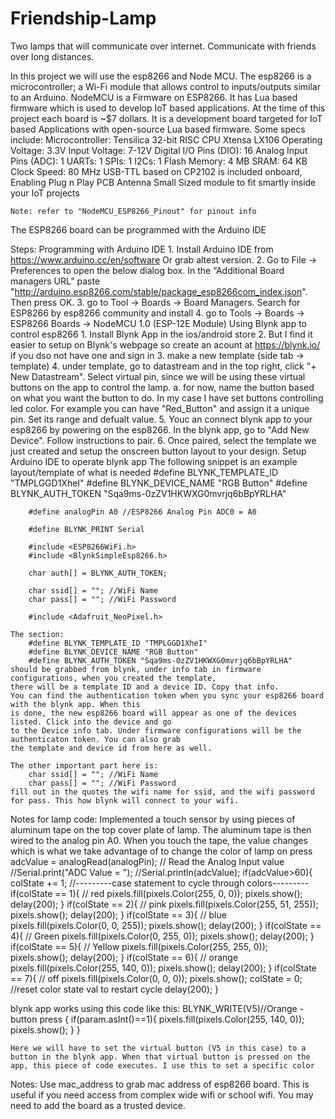 # Friendship-Lamp
Two lamps that will communicate over internet. 
Communicate with friends over long distances.

In this project we will use the esp8266 and Node MCU. The esp8266 is a microcontroller; a Wi-Fi module that allows control to inputs/outputs similar to an Arduino. NodeMCU is a Firmware on ESP8266. It has Lua based firmware which is used to develop IoT based applications. 
At the time of this project each board is ~$7 dollars. It is a development board targeted for IoT based Applications with open-source Lua based firmware. Some specs include: 
    Microcontroller: Tensilica 32-bit RISC CPU Xtensa LX106
    Operating Voltage: 3.3V
    Input Voltage: 7-12V
    Digital I/O Pins (DIO): 16
    Analog Input Pins (ADC): 1
    UARTs: 1
    SPIs: 1
    I2Cs: 1
    Flash Memory: 4 MB
    SRAM: 64 KB
    Clock Speed: 80 MHz
    USB-TTL based on CP2102 is included onboard, Enabling Plug n Play
    PCB Antenna
    Small Sized module to fit smartly inside your IoT projects

	Note: refer to "NodeMCU_ESP8266_Pinout" for pinout info

The ESP8266 board can be programmed with the Arduino IDE 

Steps:
Programming with Arduino IDE
	1. Install Arduino IDE  from https://www.arduino.cc/en/software Or grab altest version.
	2. Go to File -> Preferences to open the below dialog box. In the “Additional Board managers URL” paste "http://arduino.esp8266.com/stable/package_esp8266com_index.json". Then press OK.
	3. go to Tool -> Boards -> Board Managers. Search for ESP8266 by esp8266 community and install
	4. go to Tools -> Boards -> ESP8266 Boards -> NodeMCU 1.0 (ESP-12E Module)
Using Blynk app to control esp8266
	1. Install Blynk App in the ios/android store
	2. But I find it easier to setup on Blynk's webpage so create an acount at https://blynk.io/ if you dso not have one and sign in
	3. make a new template (side tab -> template)
	4. under template, go to datastream and in the top right, click "+ New Datastream". Select virtual pin, since we will be using these virtual buttons on the app to control the lamp.
		a. for now, name the button based on what you want the button to do. In my case I have set buttons controlling led color. For example you can have "Red_Button" and assign it a unique pin. Set its range and defualt value. 
	5. Youc an connect blynk app to your esp8266 by powering on the esp8266. In the blynk app, go to "Add New Device". Follow instructions to pair.
	6. Once paired, select the template we just created and setup the onscreen button layout to your design. 
Setup Arduino IDE to operate blynk app
	The following snippet is an example layout/template of what is needed
		#define BLYNK_TEMPLATE_ID "TMPLGGD1XheI"
		#define BLYNK_DEVICE_NAME "RGB Button"
		#define BLYNK_AUTH_TOKEN "Sqa9ms-0zZV1HKWXG0mvrjq6bBpYRLHA"

		#define analogPin A0 //ESP8266 Analog Pin ADC0 = A0

		#define BLYNK_PRINT Serial

		#include <ESP8266WiFi.h>
		#include <BlynkSimpleEsp8266.h>

		char auth[] = BLYNK_AUTH_TOKEN;

		char ssid[] = ""; //WiFi Name
		char pass[] = ""; //WiFi Password

		#include <Adafruit_NeoPixel.h>
		
	The section:
		#define BLYNK_TEMPLATE_ID "TMPLGGD1XheI"
		#define BLYNK_DEVICE_NAME "RGB Button"
		#define BLYNK_AUTH_TOKEN "Sqa9ms-0zZV1HKWXG0mvrjq6bBpYRLHA"
	should be grabbed from blynk, under info tab in firmware configurations, when you created the template, 
	there will be a template ID and a device ID. Copy that info. 
	You can find the authentication token when you sync your esp8266 board with the blynk app. When this
	is done, the new esp8266 board will appear as one of the devices listed. Click into the device and go
	to the Device info tab. Under firmware configurations will be the authenticaton token. You can also grab
	the template and device id from here as well.
	
	The other important part here is:
		char ssid[] = ""; //WiFi Name
		char pass[] = ""; //WiFi Password
	fill out in the quotes the wifi name for ssid, and the wifi password for pass. This how blynk will connect to your wifi.
	
Notes for lamp code:
Implemented a touch sensor by using pieces of aluminum tape on the top cover plate of lamp. The aluminum tape is then wired to the analog pin A0. When you touch the tape, the value changes which is what we take advantage of to change the color of lamp on press
	adcValue = analogRead(analogPin); // Read the Analog Input value
	//Serial.print("ADC Value = ");
	//Serial.println(adcValue);
	if(adcValue>60){
		colState += 1;
	//---------case statement to cycle through colors---------
	if(colState == 1){ // red
		pixels.fill(pixels.Color(255, 0, 0));
		pixels.show();
		delay(200);
	}
    if(colState == 2){ // pink
		pixels.fill(pixels.Color(255, 51, 255));
		pixels.show();
		delay(200);
    }
    if(colState == 3){ // blue
		pixels.fill(pixels.Color(0, 0, 255));
		pixels.show();
		delay(200);
    }
    if(colState == 4){ // Green
		pixels.fill(pixels.Color(0, 255, 0));
		pixels.show();
		delay(200);
    }
    if(colState == 5){ // Yellow
		pixels.fill(pixels.Color(255, 255, 0));
		pixels.show();
		delay(200);
    }
    if(colState == 6){ // orange
		pixels.fill(pixels.Color(255, 140, 0));
		pixels.show();
		delay(200);
    }
    if(colState == 7){ // off
		pixels.fill(pixels.Color(0, 0, 0));
		pixels.show();
		colState = 0; //reset color state val to restart cycle
		delay(200);
    }
	
blynk app works using this code like this:
	BLYNK_WRITE(V5)//Orange - button press
	{
	  if(param.asInt()==1){
		pixels.fill(pixels.Color(255, 140, 0));
		pixels.show();
	  }
	}
	
	Here we will have to set the virtual button (V5 in this case) to a button in the blynk app. When that virtual button is pressed on the app, this piece of code executes. I use this to set a specific color


Notes:
Use mac_address to grab mac address of esp8266 board. This is useful if you need access from complex wide wifi or school wifi. You may need to add the board as a trusted device.